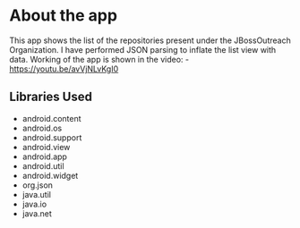 # About the app

This app shows the list of the repositories present under the JBossOutreach Organization. I have performed JSON parsing to inflate the list view with data.
Working of the app is shown in the video: - https://youtu.be/avVjNLvKgI0

## Libraries Used
* android.content
* android.os
* android.support
* android.view
* android.app
* android.util
* android.widget
* org.json
* java.util
* java.io
* java.net 

